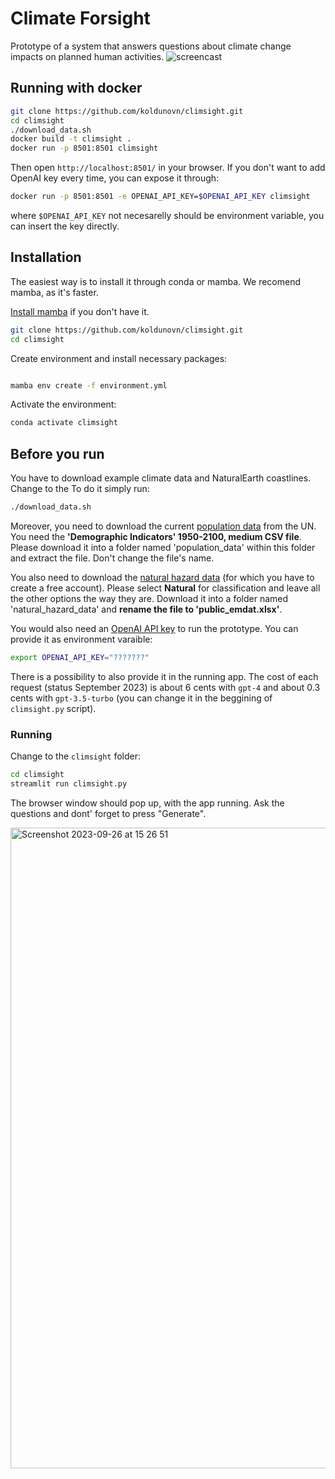 # Climate Forsight

Prototype of a system that answers questions about climate change impacts on planned human activities.
![screencast](https://github.com/koldunovn/climsight/assets/3407313/1d755b66-fa04-460f-a3ff-8a28569e7b52)

## Running with docker

```bash
git clone https://github.com/koldunovn/climsight.git
cd climsight
./download_data.sh
docker build -t climsight .
docker run -p 8501:8501 climsight
```
Then open `http://localhost:8501/` in your browser. If you don't want to add OpenAI key every time, you can expose it through:

```bash
docker run -p 8501:8501 -e OPENAI_API_KEY=$OPENAI_API_KEY climsight
```
where `$OPENAI_API_KEY` not necesarelly should be environment variable, you can insert the key directly.

## Installation

The easiest way is to install it through conda or mamba. We recomend mamba, as it's faster. 

[Install mamba](https://mamba.readthedocs.io/en/latest/mamba-installation.html#mamba-install) if you don't have it.

```bash
git clone https://github.com/koldunovn/climsight.git
cd climsight
```

Create environment and install necessary packages:

```bash

mamba env create -f environment.yml
```

Activate the environment:

```bash
conda activate climsight
```

## Before you run

You have to download example climate data and NaturalEarth coastlines. Change to the To do it simply run:

```bash
./download_data.sh
```
Moreover, you need to download the current [population data](https://population.un.org/wpp/Download/Standard/CSV/) from the UN. You need the **'Demographic Indicators' 1950-2100, medium CSV file**. Please download it into a folder named 'population_data' within this folder and extract the file. Don't change the file's name.

You also need to download the [natural hazard data](https://public.emdat.be/data) (for which you have to create a free account). Please select **Natural** for classification and leave all the other options the way they are. Download it into a folder named 'natural_hazard_data' and **rename the file to 'public_emdat.xlsx'**.

You would also need an [OpenAI API key](https://platform.openai.com/docs/api-reference) to run the prototype. You can provide it as environment varaible:

```bash
export OPENAI_API_KEY="???????"
```

There is a possibility to also provide it in the running app. The cost of each request (status September 2023) is about 6 cents with `gpt-4` and about 0.3 cents with `gpt-3.5-turbo` (you can change it in the beggining of `climsight.py` script).

### Running 

Change to the `climsight` folder:

```bash
cd climsight
streamlit run climsight.py
```

The browser window should pop up, with the app running. Ask the questions and dont' forget to press "Generate".

<img width="1025" alt="Screenshot 2023-09-26 at 15 26 51" src="https://github.com/koldunovn/climsight/assets/3407313/41ed9802-8b63-473b-ba13-8c4f3639ee97">

